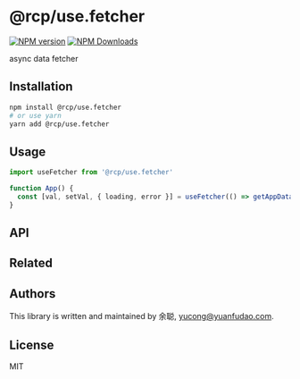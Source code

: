 # @rcp/use.fetcher

[![NPM version](https://img.shields.io/npm/v/@rcp/use.fetcher.svg?style=flat-square)](https://www.npmjs.com/package/@rcp/use.fetcher)
[![NPM Downloads](https://img.shields.io/npm/dm/@rcp/use.fetcher.svg?style=flat-square&maxAge=43200)](https://www.npmjs.com/package/@rcp/use.fetcher)

async data fetcher

## Installation

```bash
npm install @rcp/use.fetcher
# or use yarn
yarn add @rcp/use.fetcher
```

## Usage

```javascript
import useFetcher from '@rcp/use.fetcher'

function App() {
  const [val, setVal, { loading, error }] = useFetcher(() => getAppData(), {}, [])
}
```

## API

<!-- Generated by documentation.js. Update this documentation by updating the source code. -->

## Related

## Authors

This library is written and maintained by 余聪, <a href="mailto:yucong@yuanfudao.com">yucong@yuanfudao.com</a>.

## License

MIT
